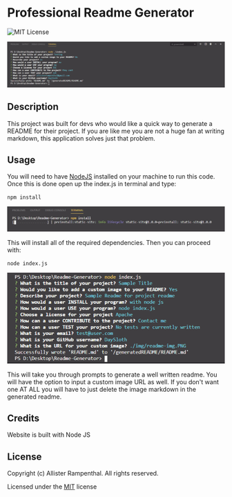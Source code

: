 # Professional Readme Generator

![MIT License](https://img.shields.io/badge/License-MIT-green)

![Image of Application](./img/readme-img.PNG)

## Description 

This project was built for devs who would like a quick way to generate a README for their project. If you are like me you are not a huge fan at writing markdown, this application solves just that problem.

## Usage

You will need to have [NodeJS](https://nodejs.org/en/) installed on your machine to run this code. Once this is done open up the index.js in terminal and type:

```
npm install
```
![Image of npm install](./img/npm-install.PNG)

This will install all of the required dependencies. Then you can proceed with: 

```
node index.js
```
![Image of application running](./img/app-img.PNG)

This will take you through prompts to generate a well written readme. You will have the option to input a custom image URL as well. If you don't want one AT ALL you will have to just delete the image markdown in the generated readme.

## Credits

Website is built with Node JS

## License

Copyright (c) Allister Rampenthal. All rights reserved.

Licensed under the [MIT](https://choosealicense.com/licenses/mit/) license